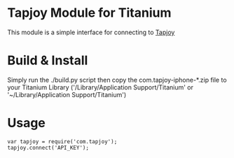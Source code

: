 # Tapjoy Module for Titanium

This module is a simple interface for connecting to [Tapjoy](http://tapjoy.com)

# Build & Install

Simply run the ./build.py script then copy the com.tapjoy-iphone-*.zip file to your Titanium Library  ('/Library/Application Support/Titanium' or '~/Library/Application Support/Titanium')

# Usage

    var tapjoy = require('com.tapjoy');
    tapjoy.connect('API_KEY');
